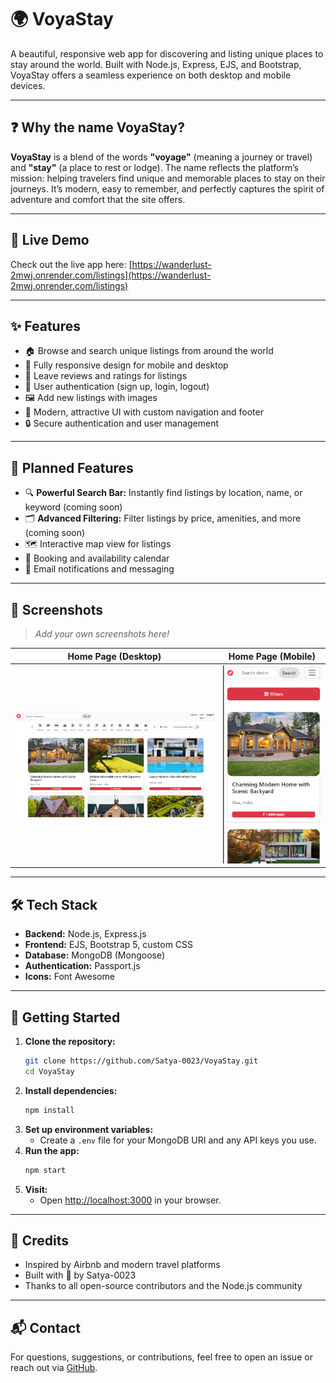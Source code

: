 # 🌍 VoyaStay

A beautiful, responsive web app for discovering and listing unique places to stay around the world. Built with Node.js, Express, EJS, and Bootstrap, VoyaStay offers a seamless experience on both desktop and mobile devices.

---

## ❓ Why the name VoyaStay?

**VoyaStay** is a blend of the words **"voyage"** (meaning a journey or travel) and **"stay"** (a place to rest or lodge). The name reflects the platform’s mission: helping travelers find unique and memorable places to stay on their journeys. It’s modern, easy to remember, and perfectly captures the spirit of adventure and comfort that the site offers.

---

## 🚀 Live Demo

Check out the live app here: [https://wanderlust-2mwj.onrender.com/listings](https://wanderlust-2mwj.onrender.com/listings)

---

## ✨ Features

- 🏠 Browse and search unique listings from around the world
- 📱 Fully responsive design for mobile and desktop
- 💬 Leave reviews and ratings for listings
- 👤 User authentication (sign up, login, logout)
- 🖼️ Add new listings with images
- 🌟 Modern, attractive UI with custom navigation and footer
- 🔒 Secure authentication and user management

---

## 🚧 Planned Features

- 🔍 **Powerful Search Bar:** Instantly find listings by location, name, or keyword (coming soon)
- 🗂️ **Advanced Filtering:** Filter listings by price, amenities, and more (coming soon)
- 🗺️ Interactive map view for listings
- 📅 Booking and availability calendar
- 📧 Email notifications and messaging

---

## 📸 Screenshots

> _Add your own screenshots here!_

| Home Page (Desktop) | Home Page (Mobile) |
|--------------------|--------------------|
| ![Desktop Screenshot](public/screenshots/desktop.png) | ![Mobile Screenshot](public/screenshots/mobile.png) |

---

## 🛠️ Tech Stack

- **Backend:** Node.js, Express.js
- **Frontend:** EJS, Bootstrap 5, custom CSS
- **Database:** MongoDB (Mongoose)
- **Authentication:** Passport.js
- **Icons:** Font Awesome

---

## 🚀 Getting Started

1. **Clone the repository:**
   ```sh
   git clone https://github.com/Satya-0023/VoyaStay.git
   cd VoyaStay
   ```
2. **Install dependencies:**
   ```sh
   npm install
   ```
3. **Set up environment variables:**
   - Create a `.env` file for your MongoDB URI and any API keys you use.
4. **Run the app:**
   ```sh
   npm start
   ```
5. **Visit:**
   - Open [http://localhost:3000](http://localhost:3000) in your browser.

---

## 🙏 Credits

- Inspired by Airbnb and modern travel platforms
- Built with 💖 by Satya-0023
- Thanks to all open-source contributors and the Node.js community

---

## 📬 Contact

For questions, suggestions, or contributions, feel free to open an issue or reach out via [GitHub](https://github.com/Satya-0023). 
